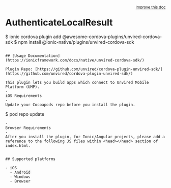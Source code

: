 <a style="float:right;font-size:12px;" href="http://github.com/danielsogl/awesome-cordova-plugins/edit/master/src/@awesome-cordova-plugins/plugins/unvired-cordova-sdk/index.ts#L429">
  Improve this doc
</a>

# AuthenticateLocalResult

$ ionic cordova plugin add @awesome-cordova-plugins/unvired-cordova-sdk
$ npm install @ionic-native/plugins/unvired-cordova-sdk

```

## [Usage Documentation](https://ionicframework.com/docs/native/unvired-cordova-sdk/)

Plugin Repo: [https://github.com/unvired/cordova-plugin-unvired-sdk/](https://github.com/unvired/cordova-plugin-unvired-sdk/)

This plugin lets you build apps which connect to Unvired Mobile Platform (UMP).
-
iOS Requirements
-
Update your Cocoapods repo before you install the plugin.
```

$ pod repo update

```
-
Browser Requirements
-
After you install the plugin, for Ionic/Angular projects, please add a reference to the following JS files within <head></head> section of index.html.
```

<script src="assets/js/sql.js"></script>
<script src="assets/js/kernel.js"></script>
<script src="assets/js/winstore-jscompat.js"></script>
<script src="assets/js/jquery-3.2.1.js"></script>

```

## Supported platforms

- iOS
  - Android
  - Windows
  - Browser



```
